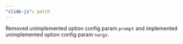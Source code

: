 ```yaml
---
"clide-js": patch
---
```


Removed unimplemented option config param `prompt` and implemented unimplemented option config param `nargs`.
